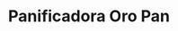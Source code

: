 ---
title: "Panificadora Oro Pan"
url: /ciudad-guayana-puerto-ordaz/panificadora-oro-pan/
shop: panadería
---